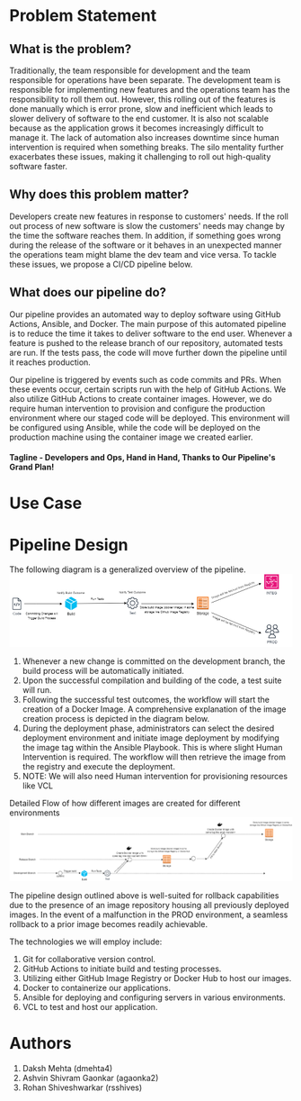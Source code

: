 # Problem Statement

## What is the problem?
Traditionally, the team responsible for development and the team responsible for operations have been separate. The development team is responsible for implementing new features and the operations team has the responsibility to roll them out. However, this rolling out of the features is done manually which is error prone, slow and inefficient which leads to slower delivery of software to the end customer. It is also not scalable because as the application grows it becomes increasingly difficult to manage it. The lack of automation also increases downtime since human intervention is required when something breaks. The silo mentality further exacerbates these issues, making it challenging to roll out high-quality software faster.

## Why does this problem matter?
Developers create new features in response to customers' needs. If the roll out process of new software is slow the customers' needs may change by the time the software reaches them. In addition, if something goes wrong during the release of the software or it behaves in an unexpected manner the operations team might blame the dev team and vice versa. To tackle these issues, we propose a CI/CD pipeline below.

## What does our pipeline do?
Our pipeline provides an automated way to deploy software using GitHub Actions, Ansible, and Docker. The main purpose of this automated pipeline is to reduce the time it takes to deliver software to the end user. Whenever a feature is pushed to the release branch of our repository, automated tests are run. If the tests pass, the code will move further down the pipeline until it reaches production.

Our pipeline is triggered by events such as code commits and PRs. When these events occur, certain scripts run with the help of GitHub Actions. We also utilize GitHub Actions to create container images. However, we do require human intervention to provision and configure the production environment where our staged code will be deployed. This environment will be configured using Ansible, while the code will be deployed on the production machine using the container image we created earlier.

#### Tagline - Developers and Ops, Hand in Hand, Thanks to Our Pipeline's Grand Plan!

# Use Case

# Pipeline Design
The following diagram is a generalized overview of the pipeline.
![Pipeline Design Overview](./pipeline%20designs/pipeline_design_overview.png)

1. Whenever a new change is committed on the development branch, the build process will be automatically initiated.
2. Upon the successful compilation and building of the code, a test suite will run.
3. Following the successful test outcomes, the workflow will start the creation of a Docker Image. A comprehensive explanation of the image creation process is depicted in the diagram below.
4. During the deployment phase, administrators can select the desired deployment environment and initiate image deployment by modifying the image tag within the Ansible Playbook. This is where slight Human Intervention is required. The workflow will then retrieve the image from the registry and execute the deployment.
6. NOTE: We will also need Human intervention for provisioning resources like VCL

Detailed Flow of how different images are created for different environments
![Pipeline Detailed Design](./pipeline%20designs/pipeline_designed_detailed.png)

The pipeline design outlined above is well-suited for rollback capabilities due to the presence of an image repository housing all previously deployed images. In the event of a malfunction in the PROD environment, a seamless rollback to a prior image becomes readily achievable.

The technologies we will employ include:

1. Git for collaborative version control.
2. GitHub Actions to initiate build and testing processes.
3. Utilizing either GitHub Image Registry or Docker Hub to host our images.
4. Docker to containerize our applications.
5. Ansible for deploying and configuring servers in various environments.
6. VCL to test and host our application.


# Authors
1. Daksh Mehta (dmehta4)
2. Ashvin Shivram Gaonkar (agaonka2)
3. Rohan Shiveshwarkar (rsshives)
